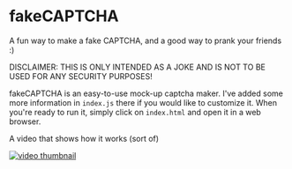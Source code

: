 # fakeCAPTCHA
A fun way to make a fake CAPTCHA, and a good way to prank your friends :)

DISCLAIMER: THIS IS ONLY INTENDED AS A JOKE AND IS NOT TO BE USED FOR ANY SECURITY PURPOSES!

fakeCAPTCHA is an easy-to-use mock-up captcha maker. I've added some more information in `index.js` there if you would like to customize it. When you're ready to run it, simply click on `index.html` and open it in a web browser.

A video that shows how it works (sort of)

[![video thumbnail](https://img.youtube.com/vi/VxlVs47R1TI/0.jpg)](https://www.youtube.com/watch?v=VxlVs47R1TI)
